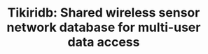 ---
layout: publications
categories: publications 
year: 2010
link: http://www.scorelab.org/TikiriDB/pdf/tikiridb_paper.pdf
title: "Tikiridb: Shared wireless sensor network database for multi-user data access"
authors: Nanayanajith M Laxaman, MDJS Goonatillake, KD Zoysa
conference: CSSL 2010
conferenceinfo: 
---